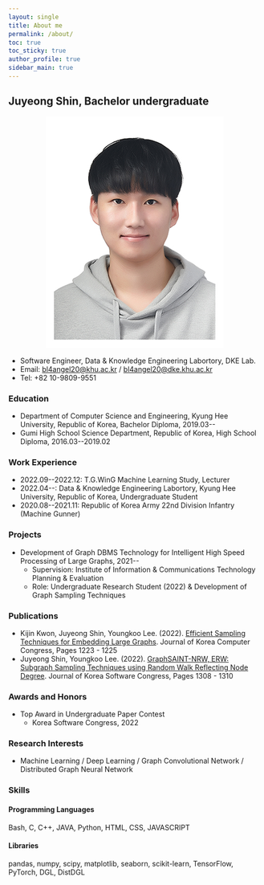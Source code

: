 ```yaml
---
layout: single
title: About me
permalink: /about/
toc: true
toc_sticky: true
author_profile: true
sidebar_main: true
---
```


## Juyeong Shin, Bachelor undergraduate

<p align="center">
    <img src="../assets/images/profile_image.jpg" />
</p>

* Software Engineer, Data & Knowledge Engineering Labortory, DKE Lab.
* Email: [bl4angel20@khu.ac.kr](mailto:bl4angel20@khu.ac.kr) / [bl4angel20@dke.khu.ac.kr](mailto:bl4angel20@dke.khu.ac.kr)
* Tel: +82 10-9809-9551

### Education
* Department of Computer Science and Engineering, Kyung Hee University, Republic of Korea, Bachelor Diploma, 2019.03--
* Gumi High School Science Department, Republic of Korea, High School Diploma, 2016.03--2019.02

### Work Experience
* 2022.09--2022.12: T.G.WinG Machine Learning Study, Lecturer
* 2022.04--: Data & Knowledge Engineering Labortory, Kyung Hee University, Republic of Korea, Undergraduate Student
* 2020.08--2021.11: Republic of Korea Army 22nd Division Infantry (Machine Gunner)

### Projects
* Development of Graph DBMS Technology for Intelligent High Speed Processing of Large Graphs, 2021--
    - Supervision: Institute of Information & Communications Technology Planning & Evaluation
    - Role: Undergraduate Research Student (2022) & Development of Graph Sampling Techniques

### Publications
* Kijin Kwon, Juyeong Shin, Youngkoo Lee. (2022). [Efficient Sampling Techniques for Embedding Large Graphs](https://www.dbpia.co.kr/journal/articleDetail?nodeId=NODE11113618#). Journal of Korea Computer Congress, Pages 1223 - 1225
* Juyeong Shin, Youngkoo Lee. (2022). [GraphSAINT-NRW, ERW: Subgraph Sampling Techniques using Random Walk Reflecting Node Degree](https://www.dbpia.co.kr/journal/articleDetail?nodeId=NODE11224420). Journal of Korea Software Congress, Pages 1308 - 1310

### Awards and Honors
* Top Award in Undergraduate Paper Contest
  * Korea Software Congress, 2022

### Research Interests
* Machine Learning / Deep Learning / Graph Convolutional Network / Distributed Graph Neural Network

### Skills
#### Programming Languages
Bash, C, C++, JAVA, Python, HTML, CSS, JAVASCRIPT

#### Libraries
pandas, numpy, scipy, matplotlib, seaborn, scikit-learn, TensorFlow, PyTorch, DGL, DistDGL
